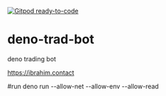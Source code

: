 [![Gitpod ready-to-code](https://img.shields.io/badge/Gitpod-ready--to--code-blue?logo=gitpod)](https://gitpod.io/#https://github.com/Zizwar/deno-trad-bot)
# deno-trad-bot
deno trading bot

https://ibrahim.contact

#run
deno run --allow-net --allow-env --allow-read 


